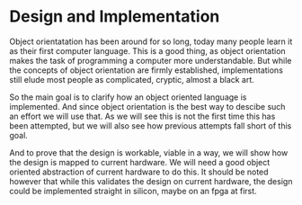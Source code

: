 # Design and Implementation

Object orientatation has been around for so long, today many people learn it as their first computer language. This is a good thing, as object orientation makes the task of programming a computer more understandable.
But while the concepts of object orientation are firmly established, implementations still elude most people as complicated, cryptic, almost a black art.

So the main goal is to clarify how an object oriented language is implemented. And since object orientation is the best way to descibe such an effort we will use that.
As we will see this is not the first time this has been attempted, but we will also see how previous attempts fall short of this goal.

And to prove that the design is workable, viable in a way, we will show how the design is mapped to current hardware. We will need a good object oriented abstraction of current hardware to do this. It should be noted however that while this validates the design on current hardware, the design could be implemented straight in silicon, maybe on an fpga at first.

